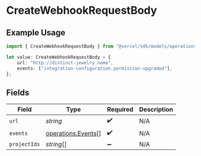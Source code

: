 # CreateWebhookRequestBody

## Example Usage

```typescript
import { CreateWebhookRequestBody } from "@vercel/sdk/models/operations";

let value: CreateWebhookRequestBody = {
    url: "http://distinct-jewelry.name",
    events: ["integration-configuration.permission-upgraded"],
};
```

## Fields

| Field                                                    | Type                                                     | Required                                                 | Description                                              |
| -------------------------------------------------------- | -------------------------------------------------------- | -------------------------------------------------------- | -------------------------------------------------------- |
| `url`                                                    | *string*                                                 | :heavy_check_mark:                                       | N/A                                                      |
| `events`                                                 | [operations.Events](../../models/operations/events.md)[] | :heavy_check_mark:                                       | N/A                                                      |
| `projectIds`                                             | *string*[]                                               | :heavy_minus_sign:                                       | N/A                                                      |